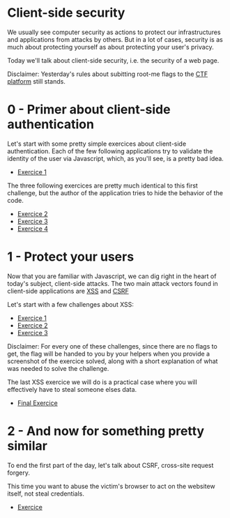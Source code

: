 # Client-side security

We usually see computer security as actions to protect our infrastructures and applications
from attacks by others. But in a lot of cases, security is as much about protecting yourself
as about protecting your user's privacy.

Today we'll talk about client-side security, i.e. the security of a web page.


Disclaimer: Yesterday's rules about subitting root-me flags to the [CTF platform](https://challs.pwnh4.com/)
still stands.

# 0 - Primer about client-side authentication

Let's start with some pretty simple exercices about client-side authentication. Each of the few
following applications try to validate the identity of the user via Javascript, which, as you'll see,
is a pretty bad idea.

- [Exercice 1](https://www.root-me.org/en/Challenges/Web-Client/Javascript-Source)

The three following exercices are pretty much identical to this first challenge, but the
author of the application tries to hide the behavior of the code.

- [Exercice 2](https://www.root-me.org/en/Challenges/Web-Client/Javascript-Obfuscation-1)
- [Exercice 3](https://www.root-me.org/en/Challenges/Web-Client/Javascript-Obfuscation-2)
- [Exercice 4](https://www.root-me.org/en/Challenges/Web-Client/Javascript-Obfuscation-3)

# 1 - Protect your users

Now that you are familiar with Javascript, we can dig right in the heart of today's subject,
client-side attacks. The two main attack vectors found in client-side applications are
[XSS](https://owasp.org/www-community/attacks/xss/) and [CSRF](https://owasp.org/www-community/attacks/csrf/)

Let's start with a few challenges about XSS:

- [Exercice 1](http://prompt.ml/0)
- [Exercice 2](http://prompt.ml/1)
- [Exercice 3](http://prompt.ml/2)

Disclaimer: For every one of these challenges, since there are no flags to get, the flag will
be handed to you by your helpers when you provide a screenshot of the exercice solved, along with
a short explanation of what was needed to solve the challenge.

The last XSS exercice we will do is a practical case where you will effectively have to steal
someone elses data.

- [Final Exercice](https://www.root-me.org/en/Challenges/Web-Client/XSS-Stored-1)

# 2 - And now for something pretty similar

To end the first part of the day, let's talk about CSRF, cross-site request forgery.

This time you want to abuse the victim's browser to act on the websitew itself, not steal credentials.

- [Exercice](https://www.root-me.org/en/Challenges/Web-Client/CSRF-0-protection)